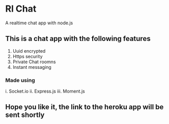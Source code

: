 # Rl Chat
A realtime chat app with node.js 
## This is a chat app with the following features
1. Uuid encrypted
2. Https security
3. Private Chat roomns
4. Instant messaging
### Made using 
i. Socket.io
ii. Express.js
iii. Moment.js
## Hope you like it, the link to the heroku app will be sent shortly
